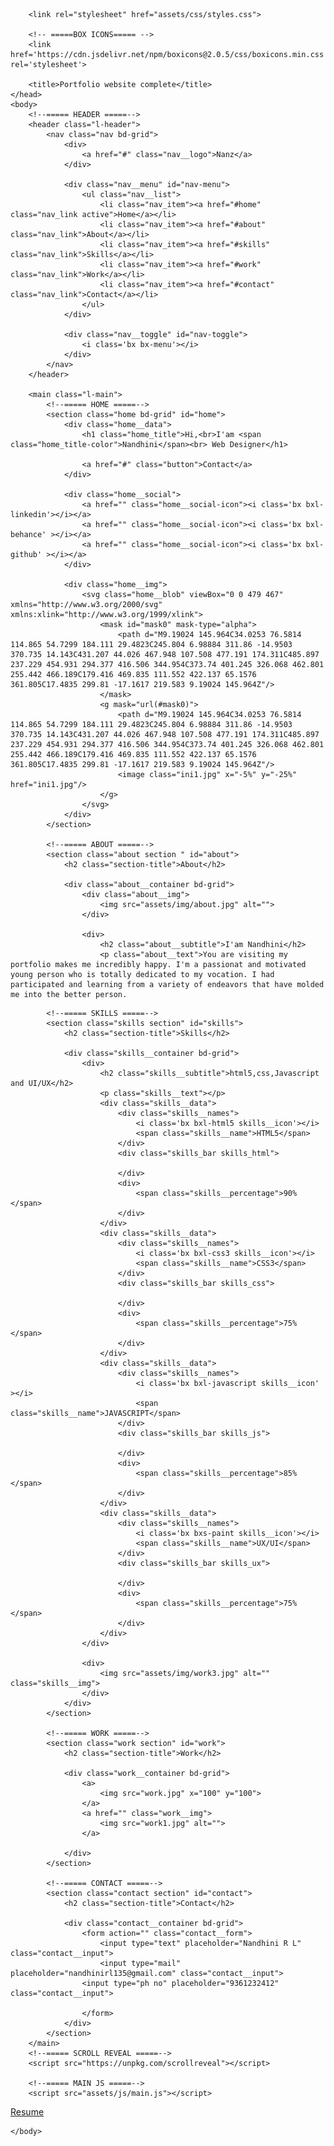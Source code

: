 <!DOCTYPE html>
<html lang="en">
    <head>
        <meta charset="UTF-8">
        <meta name="viewport" content="width=device-width, initial-scale=1.0">

        <link rel="stylesheet" href="assets/css/styles.css">

        <!-- =====BOX ICONS===== -->
        <link href='https://cdn.jsdelivr.net/npm/boxicons@2.0.5/css/boxicons.min.css' rel='stylesheet'>

        <title>Portfolio website complete</title>
    </head>
    <body>
        <!--===== HEADER =====-->
        <header class="l-header">
            <nav class="nav bd-grid">
                <div>
                    <a href="#" class="nav__logo">Nanz</a>
                </div>

                <div class="nav__menu" id="nav-menu">
                    <ul class="nav__list">
                        <li class="nav_item"><a href="#home" class="nav_link active">Home</a></li>
                        <li class="nav_item"><a href="#about" class="nav_link">About</a></li>
                        <li class="nav_item"><a href="#skills" class="nav_link">Skills</a></li>
                        <li class="nav_item"><a href="#work" class="nav_link">Work</a></li>
                        <li class="nav_item"><a href="#contact" class="nav_link">Contact</a></li>
                    </ul>
                </div>

                <div class="nav__toggle" id="nav-toggle">
                    <i class='bx bx-menu'></i>
                </div>
            </nav>
        </header>

        <main class="l-main">
            <!--===== HOME =====-->
            <section class="home bd-grid" id="home">
                <div class="home__data">
                    <h1 class="home_title">Hi,<br>I'am <span class="home_title-color">Nandhini</span><br> Web Designer</h1>

                    <a href="#" class="button">Contact</a>
                </div>

                <div class="home__social">
                    <a href="" class="home__social-icon"><i class='bx bxl-linkedin'></i></a>
                    <a href="" class="home__social-icon"><i class='bx bxl-behance' ></i></a>
                    <a href="" class="home__social-icon"><i class='bx bxl-github' ></i></a>
                </div>

                <div class="home__img">
                    <svg class="home__blob" viewBox="0 0 479 467" xmlns="http://www.w3.org/2000/svg" xmlns:xlink="http://www.w3.org/1999/xlink">
                        <mask id="mask0" mask-type="alpha">
                            <path d="M9.19024 145.964C34.0253 76.5814 114.865 54.7299 184.111 29.4823C245.804 6.98884 311.86 -14.9503 370.735 14.143C431.207 44.026 467.948 107.508 477.191 174.311C485.897 237.229 454.931 294.377 416.506 344.954C373.74 401.245 326.068 462.801 255.442 466.189C179.416 469.835 111.552 422.137 65.1576 361.805C17.4835 299.81 -17.1617 219.583 9.19024 145.964Z"/>
                        </mask>
                        <g mask="url(#mask0)">
                            <path d="M9.19024 145.964C34.0253 76.5814 114.865 54.7299 184.111 29.4823C245.804 6.98884 311.86 -14.9503 370.735 14.143C431.207 44.026 467.948 107.508 477.191 174.311C485.897 237.229 454.931 294.377 416.506 344.954C373.74 401.245 326.068 462.801 255.442 466.189C179.416 469.835 111.552 422.137 65.1576 361.805C17.4835 299.81 -17.1617 219.583 9.19024 145.964Z"/>
                            <image class="ini1.jpg" x="-5%" y="-25%"  href="ini1.jpg"/>
                        </g>
                    </svg>
                </div>
            </section>

            <!--===== ABOUT =====-->
            <section class="about section " id="about">
                <h2 class="section-title">About</h2>

                <div class="about__container bd-grid">
                    <div class="about__img">
                        <img src="assets/img/about.jpg" alt="">
                    </div>
                    
                    <div>
                        <h2 class="about__subtitle">I'am Nandhini</h2>
                        <p class="about__text">You are visiting my portfolio makes me incredibly happy. I'm a passionat and motivated young person who is totally dedicated to my vocation. I had participated and learning from a variety of endeavors that have molded me into the better person.


</p>           
                    </div>                                   
                </div>
            </section>

            <!--===== SKILLS =====-->
            <section class="skills section" id="skills">
                <h2 class="section-title">Skills</h2>

                <div class="skills__container bd-grid">          
                    <div>
                        <h2 class="skills__subtitle">html5,css,Javascript and UI/UX</h2>
                        <p class="skills__text"></p>
                        <div class="skills__data">
                            <div class="skills__names">
                                <i class='bx bxl-html5 skills__icon'></i>
                                <span class="skills__name">HTML5</span>
                            </div>
                            <div class="skills_bar skills_html">

                            </div>
                            <div>
                                <span class="skills__percentage">90%</span>
                            </div>
                        </div>
                        <div class="skills__data">
                            <div class="skills__names">
                                <i class='bx bxl-css3 skills__icon'></i>
                                <span class="skills__name">CSS3</span>
                            </div>
                            <div class="skills_bar skills_css">
                                
                            </div>
                            <div>
                                <span class="skills__percentage">75%</span>
                            </div>
                        </div>
                        <div class="skills__data">
                            <div class="skills__names">
                                <i class='bx bxl-javascript skills__icon' ></i>
                                <span class="skills__name">JAVASCRIPT</span>
                            </div>
                            <div class="skills_bar skills_js">
                                
                            </div>
                            <div>
                                <span class="skills__percentage">85%</span>
                            </div>
                        </div>
                        <div class="skills__data">
                            <div class="skills__names">
                                <i class='bx bxs-paint skills__icon'></i>
                                <span class="skills__name">UX/UI</span>
                            </div>
                            <div class="skills_bar skills_ux">
                                
                            </div>
                            <div>
                                <span class="skills__percentage">75%</span>
                            </div>
                        </div>
                    </div>
                    
                    <div>              
                        <img src="assets/img/work3.jpg" alt="" class="skills__img">
                    </div>
                </div>
            </section>

            <!--===== WORK =====-->
            <section class="work section" id="work">
                <h2 class="section-title">Work</h2>

                <div class="work__container bd-grid">
                    <a>
                        <img src="work.jpg" x="100" y="100">
                    </a>
                    <a href="" class="work__img">
                        <img src="work1.jpg" alt="">
                    </a>
                    
                </div>
            </section>

            <!--===== CONTACT =====-->
            <section class="contact section" id="contact">
                <h2 class="section-title">Contact</h2>

                <div class="contact__container bd-grid">
                    <form action="" class="contact__form">
                        <input type="text" placeholder="Nandhini R L" class="contact__input">
                        <input type="mail" placeholder="nandhinirl135@gmail.com" class="contact__input">
					<input type="ph no" placeholder="9361232412" class="contact__input">
                        
                    </form>
                </div>
            </section>
        </main>
        <!--===== SCROLL REVEAL =====-->
        <script src="https://unpkg.com/scrollreveal"></script>

        <!--===== MAIN JS =====-->
        <script src="assets/js/main.js"></script>



 <a href="resume.html"> Resume </a> 

    </body>
</html>
